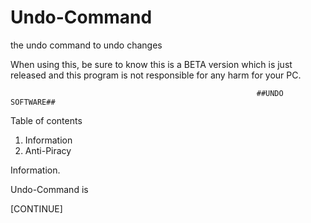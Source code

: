 # Undo-Command
the undo command to undo changes


When using this, be sure to know this is a BETA version which is just released and this program is not responsible for any harm for your PC.



                                                           ##UNDO SOFTWARE##
Table of contents
1. Information
2. Anti-Piracy













Information.


Undo-Command is 

[CONTINUE]
